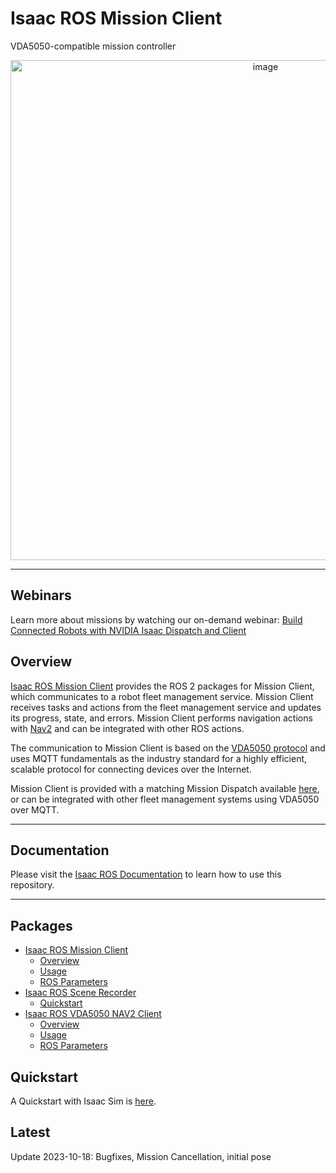 # Isaac ROS Mission Client

VDA5050-compatible mission controller

<div align="center"><a class="reference internal image-reference" href="https://media.githubusercontent.com/media/NVIDIA-ISAAC-ROS/.github/main/resources/isaac_ros_docs/repositories_and_packages/isaac_ros_mission_client/MD.png/"><img alt="image" src="https://media.githubusercontent.com/media/NVIDIA-ISAAC-ROS/.github/main/resources/isaac_ros_docs/repositories_and_packages/isaac_ros_mission_client/MD.png/" width="800px"/></a></div>

---

## Webinars

Learn more about missions by watching our on-demand webinar: [Build Connected Robots with NVIDIA Isaac Dispatch and Client](https://gateway.on24.com/wcc/experience/elitenvidiabrill/1407606/3998202/isaac-ros-webinar-series)

## Overview

[Isaac ROS Mission Client](https://github.com/NVIDIA-ISAAC-ROS/isaac_ros_mission_client) provides the ROS 2 packages for Mission Client, which
communicates to a robot fleet management service. Mission Client
receives tasks and actions from the fleet management service and updates
its progress, state, and errors. Mission Client performs navigation
actions with [Nav2](https://github.com/ros-planning/navigation2) and
can be integrated with other ROS actions.

The communication to Mission Client is based on the [VDA5050
protocol](https://github.com/VDA5050/VDA5050/blob/main/VDA5050_EN.md)
and uses MQTT fundamentals as the industry standard for a highly
efficient, scalable protocol for connecting devices over the Internet.

Mission Client is provided with a matching Mission Dispatch available
[here](https://github.com/NVIDIA-ISAAC/isaac_mission_dispatch), or
can be integrated with other fleet management systems using VDA5050 over
MQTT.

---

## Documentation

Please visit the [Isaac ROS Documentation](https://nvidia-isaac-ros.github.io/repositories_and_packages/isaac_ros_mission_client/index.html) to learn how to use this repository.

---

## Packages

* [Isaac ROS Mission Client](https://nvidia-isaac-ros.github.io/repositories_and_packages/isaac_ros_mission_client/isaac_ros_mission_client/index.html)
  * [Overview](https://nvidia-isaac-ros.github.io/repositories_and_packages/isaac_ros_mission_client/isaac_ros_mission_client/index.html#overview)
  * [Usage](https://nvidia-isaac-ros.github.io/repositories_and_packages/isaac_ros_mission_client/isaac_ros_mission_client/index.html#usage)
  * [ROS Parameters](https://nvidia-isaac-ros.github.io/repositories_and_packages/isaac_ros_mission_client/isaac_ros_mission_client/index.html#ros-parameters)
* [Isaac ROS Scene Recorder](https://nvidia-isaac-ros.github.io/repositories_and_packages/isaac_ros_mission_client/isaac_ros_scene_recorder/index.html)
  * [Quickstart](https://nvidia-isaac-ros.github.io/repositories_and_packages/isaac_ros_mission_client/isaac_ros_scene_recorder/index.html#quickstart)
* [Isaac ROS VDA5050 NAV2 Client](https://nvidia-isaac-ros.github.io/repositories_and_packages/isaac_ros_mission_client/isaac_ros_vda5050_nav2_client/index.html)
  * [Overview](https://nvidia-isaac-ros.github.io/repositories_and_packages/isaac_ros_mission_client/isaac_ros_vda5050_nav2_client/index.html#overview)
  * [Usage](https://nvidia-isaac-ros.github.io/repositories_and_packages/isaac_ros_mission_client/isaac_ros_vda5050_nav2_client/index.html#usage)
  * [ROS Parameters](https://nvidia-isaac-ros.github.io/repositories_and_packages/isaac_ros_mission_client/isaac_ros_vda5050_nav2_client/index.html#ros-parameters)

## Quickstart

A Quickstart with Isaac Sim is [here](https://nvidia-isaac-ros.github.io/concepts/missions/isaac_ros_mission_client.html).

## Latest

Update 2023-10-18: Bugfixes, Mission Cancellation, initial pose
